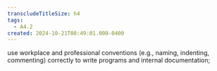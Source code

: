 ```yaml
---
transcludeTitleSize: h4
tags:
  - A4.2
created: 2024-10-21T08:49:01.000-0400
---
```

use workplace and professional conventions (e.g., naming, indenting, commenting) correctly to write programs and internal documentation;